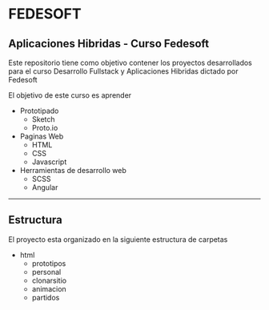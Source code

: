 # FEDESOFT

## Aplicaciones Hibridas - Curso Fedesoft

Este repositorio tiene como objetivo contener los proyectos desarrollados para el curso Desarrollo Fullstack y Aplicaciones Hibridas dictado por Fedesoft

El objetivo de este curso es aprender
+ Prototipado
  + Sketch
  + Proto.io
+ Paginas Web
  + HTML
  + CSS
  + Javascript
+ Herramientas de desarrollo web
  + SCSS
  + Angular

---
## Estructura


El proyecto esta organizado en la siguiente estructura de carpetas

+ html
  + prototipos
  + personal
  + clonarsitio
  + animacion
  + partidos
  



